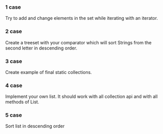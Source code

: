 ### 1 case
Try to add and change elements in the set while iterating with an iterator.

### 2 case
Create a treeset with your comparator which will sort Strings from the second letter in descending order.

### 3 case
Create example of final static collections.

### 4 case
Implement your own list. It should work with all collection api and with all methods of List.

### 5 case
Sort list in descending order

